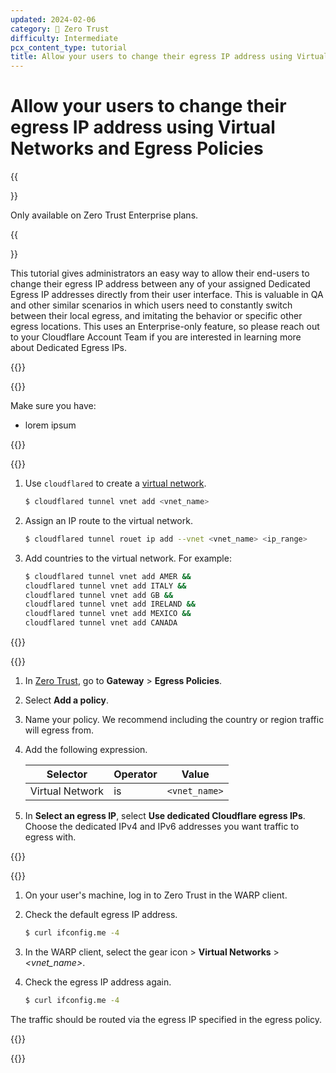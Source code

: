 ```yaml
---
updated: 2024-02-06
category: 🔐 Zero Trust
difficulty: Intermediate
pcx_content_type: tutorial
title: Allow your users to change their egress IP address using Virtual Networks and Egress Policies
---
```


# Allow your users to change their egress IP address using Virtual Networks and Egress Policies

{{<Aside type="note">}}

Only available on Zero Trust Enterprise plans.

{{</Aside>}}

This tutorial gives administrators an easy way to allow their end-users to change their egress IP address between any of your assigned Dedicated Egress IP addresses directly from their user interface. This is valuable in QA and other similar scenarios in which users need to constantly switch between their local egress, and imitating the behavior or specific other egress locations. This uses an Enterprise-only feature, so please reach out to your Cloudflare Account Team if you are interested in learning more about Dedicated Egress IPs.

{{<tutorial>}}

{{<tutorial-prereqs>}}

Make sure you have:

- lorem ipsum

{{</tutorial-prereqs>}}

{{<tutorial-step title="Build a virtual network">}}

1. Use `cloudflared` to create a [virtual network](/cloudflare-one/connections/connect-networks/private-net/cloudflared/tunnel-virtual-networks/).

    ```sh
    $ cloudflared tunnel vnet add <vnet_name>
    ```

2. Assign an IP route to the virtual network.

    ```sh
    $ cloudflared tunnel rouet ip add --vnet <vnet_name> <ip_range>
    ```

3. Add countries to the virtual network. For example:

    ```sh
    $ cloudflared tunnel vnet add AMER &&
    cloudflared tunnel vnet add ITALY &&
    cloudflared tunnel vnet add GB &&
    cloudflared tunnel vnet add IRELAND &&
    cloudflared tunnel vnet add MEXICO &&
    cloudflared tunnel vnet add CANADA
    ```

{{</tutorial-step>}}

{{<tutorial-step title="Create an egress policy">}}

1. In [Zero Trust](https://one.dash.cloudflare.com/), go to **Gateway** > **Egress Policies**.
2. Select **Add a policy**.
3. Name your policy. We recommend including the country or region traffic will egress from.
4. Add the following expression.

    | Selector        | Operator | Value         |
    | --------------- | -------- | ------------- |
    | Virtual Network | is       | `<vnet_name>` |

5. In **Select an egress IP**, select **Use dedicated Cloudflare egress IPs**. Choose the dedicated IPv4 and IPv6 addresses you want traffic to egress with.

{{</tutorial-step>}}

{{<tutorial-step title="Test your egress policy">}}

1. On your user's machine, log in to Zero Trust in the WARP client.
2. Check the default egress IP address.

    ```sh
    $ curl ifconfig.me -4
    ```

3. In the WARP client, select the gear icon > **Virtual Networks** > _<vnet_name>_.
4. Check the egress IP address again.

    ```sh
    $ curl ifconfig.me -4
    ```

The traffic should be routed via the egress IP specified in the egress policy.

{{</tutorial-step>}}

{{</tutorial>}}
